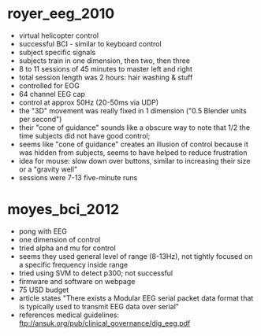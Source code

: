 # royer_eeg_2010
 * virtual helicopter control
 * successful BCI - similar to keyboard control
 * subject specific signals
 * subjects train in one dimension, then two, then three
 * 8 to 11 sessions of 45 minutes to master left and right
 * total session length was 2 hours: hair washing & stuff
 * controlled for EOG
 * 64 channel EEG cap
 * control at approx 50Hz (20-50ms via UDP)
 * the "3D" movement was really fixed in 1 dimension
    ("0.5 Blender units per second")
 * their "cone of guidance" sounds like a obscure way to
   note that 1/2 the time subjects did not have good control;
 * seems like "cone of guidance" creates an illusion of control because
   it was hidden from subjects, seems to have helped to reduce frustration
 * idea for mouse: slow down over buttons, similar to increasing their size
   or a "gravity well"
 * sessions were 7-13 five-minute runs

# moyes_bci_2012
 * pong with EEG
 * one dimension of control
 * tried alpha and mu for control
 * seems they used general level of range (8-13Hz),
   not tightly focused on a specific frequency inside range
 * tried using SVM to detect p300; not successful
 * firmware and software on webpage
 * 75 USD budget
 * article states "There exists a Modular EEG serial packet data format
   that is typically used to transmit EEG data over serial"
 * references medical guidelines:
   ftp://ansuk.org/pub/clinical_governance/dig_eeg.pdf
